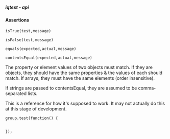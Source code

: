##### iqtest - api


#### Assertions

    isTrue(test,message)
    
    isFalse(test,message)
    
    equals(expected,actual,message)

    contentsEqual(expected,actual,message)

The property or element values of two objects must match. If they are objects, they should have the same properties & the values of each
should match. If arrays, they must have the same elements (order insensitive).

If strings are passed to contentsEqual, they are assumed to be comma-separated lists.



This is a reference for how it's supposed to work. It may not actually do this at this stage of development.

	
	group.test(function() {
	
	
	});

